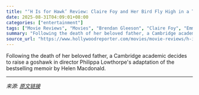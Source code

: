 ```yaml
---
title: "‘H Is for Hawk’ Review: Claire Foy and Her Bird Fly High in a Tender but Overlong Grief Drama"
date: 2025-08-31T04:09:01+08:00
categories: ["entertainment"]
tags: ["Movie Reviews", "Movies", "Brendan Gleeson", "Claire Foy", "Emma Donoghue", "Telluride", "Telluride 2025", "Telluride Film Festival"]
summary: "Following the death of her beloved father, a Cambridge academic decides to raise a goshawk in director Philippa Lowthorpe's adaptation of the bestselling memoir by Helen Macdonald."
source_url: "https://www.hollywoodreporter.com/movies/movie-reviews/h-is-for-hawk-review-claire-foy-brendan-gleeson-1236357378/"
---
```


Following the death of her beloved father, a Cambridge academic decides to raise a goshawk in director Philippa Lowthorpe's adaptation of the bestselling memoir by Helen Macdonald.

---

*来源: [原文链接](https://www.hollywoodreporter.com/movies/movie-reviews/h-is-for-hawk-review-claire-foy-brendan-gleeson-1236357378/)*
